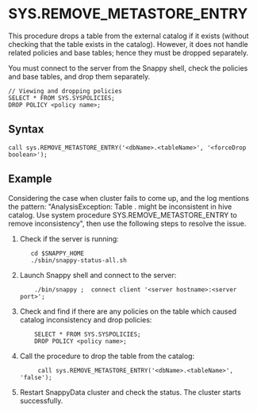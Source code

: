 # SYS.REMOVE_METASTORE_ENTRY

This procedure drops a table from the external catalog if it exists (without checking that the table exists in the catalog). However, it does not handle related policies and base tables; hence they must be dropped separately.

You must connect to the server from the Snappy shell, check the policies and base tables, and drop them separately.

```
// Viewing and dropping policies
SELECT * FROM SYS.SYSPOLICIES;
DROP POLICY <policy name>;
```

## Syntax

```
call sys.REMOVE_METASTORE_ENTRY('<dbName>.<tableName>', '<forceDrop boolean>');
```

## Example

Considering the case when cluster fails to come up, and the log mentions the pattern: "AnalysisException: Table <dbName>.<tableName> might be inconsistent in hive catalog. Use system procedure SYS.REMOVE_METASTORE_ENTRY to remove inconsistency", then use the following steps to resolve the issue.

1.	Check if the server is running:

           cd $SNAPPY_HOME
           ./sbin/snappy-status-all.sh

2.	Launch Snappy shell and connect to the server:

			./bin/snappy ;  connect client '<server hostname>:<server port>';
            
3.	Check and find if there are any policies on the table which caused catalog inconsistency and drop policies:

            SELECT * FROM SYS.SYSPOLICIES;
            DROP POLICY <policy name>;
            
4) Call the procedure to drop the table from the catalog:

			call sys.REMOVE_METASTORE_ENTRY('<dbName>.<tableName>', 'false');
               
5) Restart SnappyData cluster and check the status. The cluster starts successfully.